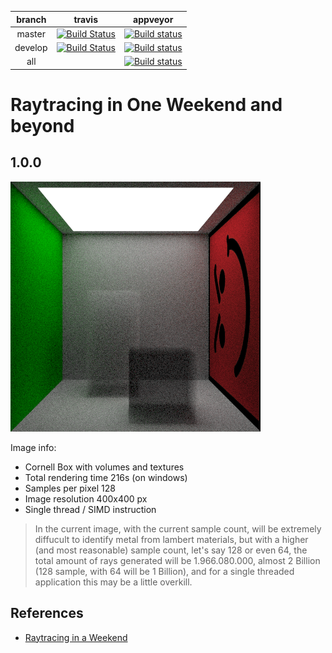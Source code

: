 | branch | travis | appveyor |
| :---: | :---: | :---: |
| master | [![Build Status](https://travis-ci.org/raytracingDevTeam/raytracing.svg?branch=master)](https://travis-ci.org/raytracingDevTeam/raytracing) | [![Build status](https://ci.appveyor.com/api/projects/status/1mi2agvpc8ln8ffi/branch/master?svg=true)](https://ci.appveyor.com/project/andrearastelli/raytracing/branch/master) |
| develop | [![Build Status](https://travis-ci.org/raytracingDevTeam/raytracing.svg?branch=develop)](https://travis-ci.org/raytracingDevTeam/raytracing) | [![Build status](https://ci.appveyor.com/api/projects/status/1mi2agvpc8ln8ffi/branch/master?svg=true)](https://ci.appveyor.com/project/andrearastelli/raytracing/branch/develop) |
| all || [![Build status](https://ci.appveyor.com/api/projects/status/1mi2agvpc8ln8ffi?svg=true)](https://ci.appveyor.com/project/andrearastelli/raytracing) |

# Raytracing in One Weekend and beyond

## 1.0.0
![Imgur](resource/render_0003.png)

Image info:
- Cornell Box with volumes and textures
- Total rendering time 216s (on windows)
- Samples per pixel 128
- Image resolution 400x400 px
- Single thread / SIMD instruction

> In the current image, with the current sample count, will be extremely diffucult to identify metal from lambert materials, but with a higher (and most reasonable) sample count, let's say 128 or even 64, the total amount of rays generated will be 1.966.080.000, almost 2 Billion (128 sample, with 64 will be 1 Billion), and for a single threaded application this may be a little overkill.

## References
- [Raytracing in a Weekend](http://amzn.eu/3JyrhOX)
